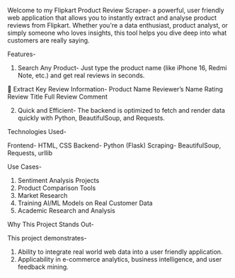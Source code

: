 Welcome to my Flipkart Product Review Scraper- a powerful, user friendly web application that allows you to instantly extract and analyse product reviews from Flipkart. Whether you're a data enthusiast, product analyst, or simply someone who loves insights, this tool helps you dive deep into what customers are really saying.

Features-

1. Search Any Product- Just type the product name (like iPhone 16, Redmi Note, etc.) and get real reviews in seconds.
   
📝 Extract Key Review Information-
    Product Name
    Reviewer’s Name
    Rating
    Review Title
    Full Review Comment

2. Quick and Efficient- The backend is optimized to fetch and render data quickly with Python, BeautifulSoup, and Requests.


Technologies Used-

Frontend- HTML, CSS
Backend- Python (Flask)
Scraping- BeautifulSoup, Requests, urllib

Use Cases-
 
1.	Sentiment Analysis Projects
2.	Product Comparison Tools
3.	Market Research
4.	Training AI/ML Models on Real Customer Data
5.	Academic Research and Analysis

Why This Project Stands Out-

This project demonstrates-
1. Ability to integrate real world web data into a user friendly application.
2. Applicability in e-commerce analytics, business intelligence, and user feedback mining.
